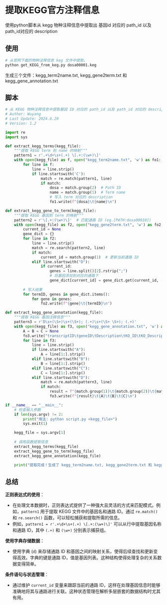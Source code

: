 # 提取KEGG官方注释信息

使用python脚本从 kegg 物种注释信息中提取出 基因id 对应的 path_id 以及 path_id对应的 description

## 使用

```bash
# 从官网下载的物种注释信息 keg 文件中提取。
python get_KEGG_from_keg.py dosa00001.keg
```

生成三个文件：kegg_term2name.txt, kegg_gene2term.txt 和 kegg_gene_annotation.txt

## 脚本

```py title="get_KEGG_from_keg.py"
# 从 KEGG 物种注释信息中提取基因 ID 对应的 path_id 以及 path_id 对应的 description
# Author: Wuyang
# Last Update: 2024.6.20
# Version: 1.2

import re
import sys

def extract_kegg_terms(kegg_file):
    """提取 KEGG term 到 name 的映射"""
    pattern1 = r'.+\d+\s+(.+) \[.+:(\w+)\]'
    with open(kegg_file) as f, open("kegg_term2name.txt", 'w') as fo1:
        for line in f:
            line = line.strip()
            if line.startswith('C'):
                match = re.match(pattern1, line)
                if match:
                    dosa = match.group(2)  # Path ID
                    name = match.group(1)  # Term name
                    # 写入 term 对应的 description
                    fo1.write(f"{dosa}\t{name}\n")

def extract_kegg_gene_to_term(kegg_file):
    """提取 KEGG 基因到 term 的映射"""
    pattern2 = r'\[.+:(\w+)\]'  # 匹配通路 ID (eg.[PATH:dosa00010])
    with open(kegg_file) as f2, open("kegg_gene2term.txt", 'w') as fo2:
        current_id = None
        gene_dict = {}
        for line in f2:
            line = line.strip()
            match = re.search(pattern2, line)
            if match:
                current_id = match.group(1)  # 更新当前通路 ID
            elif line.startswith("D"):
                if current_id:
                    genes = line.split()[2].rstrip(";")
                    # 将基因添加到对应的通路下
                    gene_dict[current_id] = gene_dict.get(current_id, []) + [genes]
        
        # 写入结果
        for termID, genes in gene_dict.items():
            for gene in genes:
                fo2.write(f"{gene}\t{termID}\n")

def extract_kegg_gene_annotation(kegg_file):
    """提取 KEGG 基因注释信息"""
    pattern3 = r'D\s+(\S+)\s+(\S+); (.+)\s+(\S+ \S+); (.+)'
    with open(kegg_file) as f3, open("kegg_gene_annotation.txt", 'w') as fo3:
        A = B = C = None
        fo3.write("transcriptID\tgeneID\tDescription\tKO_ID\tKO_Description\tA\tB\tC\n")
        for line in f3:
            line = line.strip()
            if line.startswith("A"):
                A = line[1:].strip()
            elif line.startswith("B"):
                B = line[1:].strip()
            elif line.startswith("C"):
                C = line[1:].strip()
            elif line.startswith("D"):
                match = re.match(pattern3, line)
                if match:
                    result = f"{match.group(1)}\t{match.group(2)}\t{match.group(3)}\t{match.group(4)}\t{match.group(5)}"
                    fo3.write(f"{result}\t{A}\t{B}\t{C}\n")

if __name__ == "__main__":
    # 检查输入参数
    if len(sys.argv) != 2:
        print("用法: python script.py <kegg_file>")
        sys.exit(1)

    kegg_file = sys.argv[1]
    
    # 调用函数提取信息
    extract_kegg_terms(kegg_file)
    extract_kegg_gene_to_term(kegg_file)
    extract_kegg_gene_annotation(kegg_file)

    print("提取完成！生成了 kegg_term2name.txt, kegg_gene2term.txt 和 kegg_gene_annotation.txt。")

```

## 总结

**正则表达式的使用**：

- 在处理文本数据时，正则表达式提供了一种强大且灵活的方式来匹配模式。例如，`pattern1` 用于提取 KEGG 文件中的基因名和通路 ID。通过 `re.match()` 和 `re.search()` 函数，可以轻松捕获和提取所需的信息。
- 例如，`pattern1 = r'.+\d+\s+(.+) \[.+:(\w+)\]'` 可以从行中提取基因名称和通路 ID，其中 `(.+)` 和 `(\w+)` 分别表示捕获组。

**使用字典存储数据**：

- 使用字典 (`d`) 来存储通路 ID 和基因之间的映射关系，使得后续查找和更新变得高效。字典的键是通路 ID，值是基因列表。这种结构使得处理复杂的关系数据变得简单。

**条件语句与状态管理**：

- 通过维护 `current_id` 变量来跟踪当前的通路 ID，这样在处理基因信息时能够准确地将其与通路进行关联。这种状态管理在解析多层嵌套的数据结构时尤其有用。
